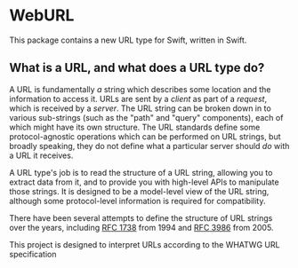 # WebURL

This package contains a new URL type for Swift, written in Swift.

## What is a URL, and what does a URL type do?

A URL is fundamentally _a_ string which describes some location and the information to access it. URLs are sent by a _client_ as part of
a _request_, which is received by a _server_. The URL string can be broken down in to various sub-strings (such as the "path" and
"query" components), each of which might have its own structure. The URL standards define some protocol-agnostic operations which
can be performed on URL strings, but broadly speaking, they do not define what a particular server should _do_ with a URL it receives.

A URL type's job is to read the structure of a URL string, allowing you to extract data from it, and to provide you with high-level APIs
to manipulate those strings. It is designed to be a model-level view of the URL string, although some protocol-level information is 
required for compatibility. 
 
There have been several attempts to define the structure of URL strings over the years, including 
[RFC 1738](https://tools.ietf.org/html/rfc1738) from 1994 and [RFC 3986](https://tools.ietf.org/html/rfc3986) from 2005.  

This project is designed to interpret URLs according to the WHATWG URL specification

